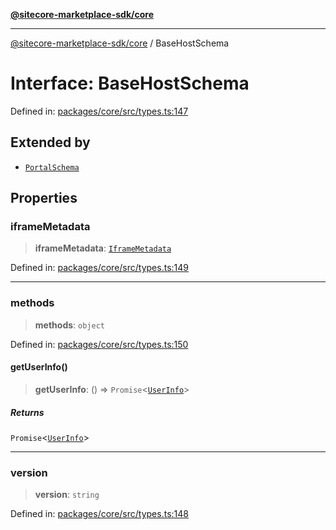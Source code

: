 [**@sitecore-marketplace-sdk/core**](../README.md)

***

[@sitecore-marketplace-sdk/core](../README.md) / BaseHostSchema

# Interface: BaseHostSchema

Defined in: [packages/core/src/types.ts:147](https://github.com/Sitecore/sitecore-marketplace-sdk/blob/e87783cce9f115393973a45e109d17b99bf1df7e/packages/core/src/types.ts#L147)

## Extended by

- [`PortalSchema`](PortalSchema.md)

## Properties

### iframeMetadata

> **iframeMetadata**: [`IframeMetadata`](IframeMetadata.md)

Defined in: [packages/core/src/types.ts:149](https://github.com/Sitecore/sitecore-marketplace-sdk/blob/e87783cce9f115393973a45e109d17b99bf1df7e/packages/core/src/types.ts#L149)

***

### methods

> **methods**: `object`

Defined in: [packages/core/src/types.ts:150](https://github.com/Sitecore/sitecore-marketplace-sdk/blob/e87783cce9f115393973a45e109d17b99bf1df7e/packages/core/src/types.ts#L150)

#### getUserInfo()

> **getUserInfo**: () => `Promise`\<[`UserInfo`](UserInfo.md)\>

##### Returns

`Promise`\<[`UserInfo`](UserInfo.md)\>

***

### version

> **version**: `string`

Defined in: [packages/core/src/types.ts:148](https://github.com/Sitecore/sitecore-marketplace-sdk/blob/e87783cce9f115393973a45e109d17b99bf1df7e/packages/core/src/types.ts#L148)
